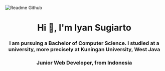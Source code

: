 ![Readme Github](https://github.com/IyanSugiarto18/IyanSugiarto18/assets/104921316/916bc641-e233-4b33-bc47-75d986e317f9)
<h1 align="center">Hi 👋, I'm Iyan Sugiarto</h1>
<h3 align="center">I am pursuing a Bachelor of Computer Science. I studied at a university, more precisely at Kuningan University, West Java</h3>
<h3 align="center">Junior Web Developer, from Indonesia</h3>



